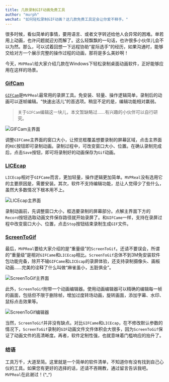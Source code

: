 ```yaml
---
title: 几款录制GIF动画免费工具
author: "murph"
wechat: "如何轻松录制GIF动画？这几款免费工具定会让你爱不释手。"
---
```


很多时候，看似简单的事情，要用语言、或者文字转述给他人会异常的困难。单若用上动画，也许问题就迎刃而解了。这么轻飘飘的一句话，也许很多小伙伴儿会不以为然。那么，可以试着回想一下远程协助“星际选手”的经历，如果沟通时，能够交给对方一个展示完整的操作过程的动画，那将是多么美妙啊！

<!--more-->

今天，`MVPReal`给大家介绍几款在Windows下轻松录制桌面动画软件，正好能够应用在这样的场景。

### [GifCam][gifcam_url]

[`GIFCam`][gifcam_url]是`MVPReal`最常用的录屏工具。免安装、轻量、操作逻辑简单，录制后的动画可以逐帧编辑。“快速出活儿”的首选项。稍显不足的是，编辑功能相对羸弱。

> 关于`GIFCam`编辑这一块儿，本文暂缺略过……有兴趣的小伙伴可以自行研究。

![GIFCam主界面](/image/assets/gifcam/main.gif 'GIFCam主界面')

调整`GIFCame`主界面的窗口大小，让预览框覆盖想要录制的屏幕区域，点击主界面的`REC`按钮即可录制动画。录制过程中，可改变窗口大小、位置。在确认录制完成后，点击`Save`按钮，即可将录制好的动画保存为`Gif`动画。

### [LICEcap][licecap_url]

`LICEcap`相对于`GIFCame`而言，更加轻量，操作逻辑更加简单。`MVPReal`没有选用它的主要原因是，需要安装。其次，软件不支持编辑功能，总让人觉得少了些什么，虽然大多数情况下根本用不上。

![LICEcap主界面](/image/assets/licecap/main.png 'LICEcap主界面')

录制动画前，先调整窗口大小，框选要录制的屏幕部分。点解主界面下方的`Record`按钮选取动画文件保存路径就开始录屏了。和`GIFCame`一样，支持在录屏过程中改变窗口大小、位置，点击`Stop`按钮结束录制生成`GIF`文件。

### [ScreenToGif][screen2gif_url]

最后，`MVPReal`要给大家介绍的是“重量级”的`ScreenToGif`。还请不要误会，所谓的“重量级”是相对`GIFCame`和`LICEcap`相比。`ScreenToGif`总体不到3M免安装软件包功能完备，除开不输`GIFCame`和`LICEcap`的录屏体验，还支持录制摄像头、画板动画……完美的诠释了什么叫做“麻雀虽小，五脏俱全”。

![ScreenToGif主界面](/image/assets/screen2gif/main.png 'ScreenToGif主界面')

此外，`ScreenToGif`附带一个动画编辑器。使用动画编辑器可以精确的编辑每一帧的画面，包括但不限于删除帧，增加过度转场动画，旋转画面，添加字幕、水印、鼠标点击效果等。

![ScreenToGif编辑器](/image/assets/screen2gif/editor.gif 'ScreenToGif编辑器')

当然，`ScreenToGif`并非没有缺点。对比`GIFCame`和`LICEcap`，在不修改默认参数的情况下，`ScreenToGif`录制的`GIF`动画文件文件体积会大很多，因为`ScreenToGif`保证了动画文件的高清晰度。再者，软件定制性强，也就意味着门槛响应的抬升了。

### 结语

工具万千，大道至简。这里就是一个简单的软件清单，不知道你有没有找到自己心仪的工具。如果您有更好的选择的话，还请不吝赐教，通过留言告诉我吧。`MVPReal`在此谢过！(^_^)


[gifcam_url]: http://blog.bahraniapps.com/gifcam/ "GIFCame"
[licecap_url]: https://www.cockos.com/licecap/ "LICEcap"
[screen2gif_url]: https://www.screentogif.com/ "ScreenToGif"
